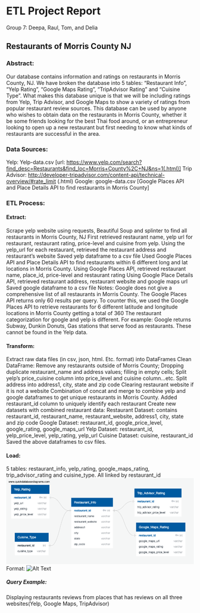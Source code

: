 # ETL Project Report
Group 7: Deepa, Raul, Tom, and Delia

## Restaurants of Morris County NJ

### Abstract:

   Our database contains information and ratings on restaurants in Morris County, NJ.  We have broken the database into 5 tables: “Restaurant Info”, “Yelp Rating”, “Google Maps Rating”, “TripAdvisor Rating” and “Cuisine Type”.  What makes this database unique is that we will be including ratings from Yelp, Trip Advisor, and Google Maps to show a variety of ratings from popular restaurant review sources.  This database can be used by anyone who wishes to obtain data on the restaurants in Morris County, whether it be some friends looking for the best Thai food around, or an entrepreneur looking to open up a new restaurant but first needing to know what kinds of restaurants are successful in the area. 

### Data Sources:
Yelp: Yelp-data.csv 
    [url: https://www.yelp.com/search?find_desc=Restaurants&find_loc=Morris+County%2C+NJ&ns=1(.html)]
Trip Advisor: http://developer-tripadvisor.com/content-api/technical-overview/#rate_limit (.html)
Google: google-data.csv 
    [Google Places API and Place Details API to find restaurants in Morris County]

### ETL Process:

   #### Extract:
   Scrape yelp website using requests, Beautiful Soup and splinter to find all restaurants in Morris County, NJ
    First retrieved restaurant name, yelp url for restaurant, restaurant rating, price-level and cuisine from yelp.
    Using the yelp_url for each restaurant, retrieved the restaurant address and restaurant’s website
    Saved yelp dataframe to a csv file
    Used Google Places API and Place Details API to find restaurants within 6 different long and lat locations in Morris County.
    Using Google Places API, retrieved restaurant name, place_id, price-level and restaurant rating
    Using Google Place Details API, retrieved restaurant address, restaurant website and google maps url
    Saved google dataframe to a csv file
    Notes: 
        Google does not give a comprehensive list of all restaurants in Morris County. The Google Places API returns only 60 results per query. To counter this,          we used the Google Places API to retrieve restaurants for 6 different latitude and longitude locations in Morris County getting a total of 360                   The restaurant categorization for google and yelp is different. For example: Google returns Subway, Dunkin Donuts, Gas stations that serve food as               restaurants. These cannot be found in the Yelp data.

   #### Transform:
   Extract raw data files (in csv, json, html. Etc. format)  into DataFrames
    Clean DataFrame: 
        Remove any restaurants outside of Morris County; 
        Dropping duplicate restaurant_name and address values; 
        filling in empty cells; 
        Split yelp’s price_cuisine column into price_level and cuisine column...etc.
        Split address into address1, city, state and zip code
        Clearing restaurant website if it is not a website
        Combination of concat and merge to combine yelp and google dataframes to get unique restaurants in Morris County.
        Added restaurant_id column to uniquely identify each restaurant
        Create new datasets with combined restaurant data: 
        Restaurant Dataset: contains restaurant_id, restaurant_name, restaurant_website, address1, city, state and zip code
        Google Dataset: restaurant_id, google_price_level, google_rating, google_maps_url
        Yelp Dataset: restaurant_id, yelp_price_level, yelp_rating, yelp_url
        Cuisine Dataset: cuisine, restaurant_id
        Saved the above dataframes to csv files.


   #### Load:
   5 tables: restaurant_info, yelp_rating, google_maps_rating, trip_advisor_rating and cuisine_type.
        All linked by restaurant_id
        ![ERD](https://github.com/deliahellander/ETL-Project/blob/load/Load/ERD.png?raw=true)
        Format: ![Alt Text](url)



   ##### Query Example:
   Displaying restaurants reviews from places that has reviews on all three websites(Yelp, Google Maps, TripAdvisor)




